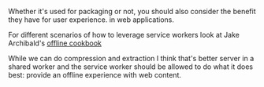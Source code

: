 Whether it's used for packaging or not, you should also consider the benefit they have for user experience. in web applications. 

For different scenarios of how to leverage service workers look at Jake Archibald's [offline cookbook](http://jakearchibald.com/2014/offline-cookbook/)

While we can do compression and extraction I think that's better server in a shared worker and the service worker should be allowed to do what it does best: provide an offline experience with web content. 
